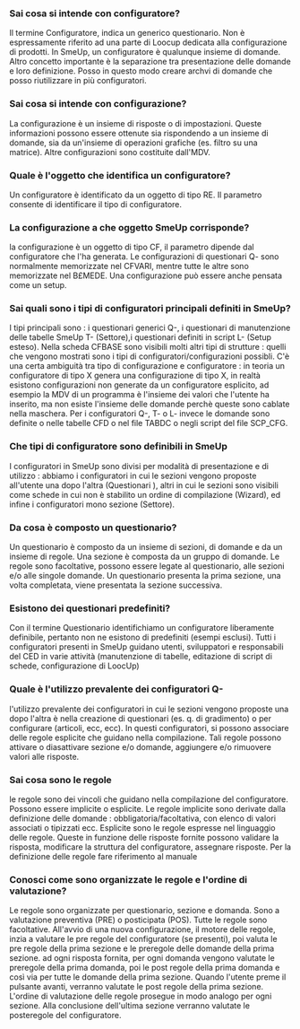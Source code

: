 ### **Sai cosa si intende con configuratore?**

Il termine Configuratore, indica un generico questionario. Non è espressamente riferito ad una parte di Loocup dedicata alla configurazione di prodotti. In SmeUp, un configuratore è qualunque insieme di domande.
Altro concetto importante è la separazione tra presentazione delle domande e loro definizione.
Posso in questo modo creare archvi di domande che posso riutilizzare in più configuratori.
### **Sai cosa si intende con configurazione?**

La configurazione è un insieme di risposte o di impostazioni. Queste informazioni possono essere ottenute sia rispondendo a un insieme di domande, sia da un'insieme di operazioni grafiche (es. filtro su una matrice).
Altre configurazioni sono costituite dall'MDV.
### **Quale è l'oggetto che identifica un configuratore?**

Un configuratore è identificato da un oggetto di tipo RE. Il parametro consente di identificare il tipo di configuratore.
### **La configurazione a che oggetto SmeUp corrisponde?**

la configurazione è un oggetto di tipo CF, il parametro dipende dal configuratore che l'ha generata.
Le configurazioni di questionari Q- sono normalmente memorizzate nel CFVARI, mentre tutte le altre sono memorizzate nel B£MEDE.
Una configurazione può essere anche pensata come un setup.
### **Sai quali sono i tipi di configuratori principali definiti in SmeUp?**

I tipi principali sono :  i questionari generici Q-,  i questionari di manutenzione delle tabelle SmeUp T- (Settore),i questionari definiti in script  L- (Setup esteso).
Nella scheda CFBASE sono visibili molti altri tipi di strutture :  quelli che vengono mostrati sono i tipi di configuratori/configurazioni possibli.
C'è una certa ambiguità tra tipo di configurazione e configuratore :  in teoria un configuratore di tipo X genera una configurazione di tipo X, in realtà esistono configurazioni non generate da un configuratore esplicito, ad esempio la MDV di un programma è l'insieme dei valori che l'utente ha inserito, ma non esiste l'insieme delle domande perchè queste sono cablate nella maschera.
Per i configuratori Q-, T- o L- invece le domande sono definite o nelle tabelle CFD o nel file TABDC o negli script del file SCP_CFG.
### **Che tipi di configuratore sono definibili in SmeUp**

I configuratori in SmeUp sono divisi per modalità di presentazione e di utilizzo :  abbiamo i configuratori in cui le sezioni vengono proposte all'utente una dopo l'altra (Questionari ), altri in cui le sezioni sono visibili come schede in cui non è stabilito un ordine di compilazione (Wizard), ed infine i configuratori mono sezione (Settore).
### **Da cosa è composto un questionario?**

Un questionario è composto da un insieme di sezioni, di domande e da un insieme di regole. Una sezione è composta da un gruppo di domande. Le regole sono facoltative, possono essere legate al questionario, alle sezioni e/o alle singole domande.
Un questionario presenta la prima sezione, una volta completata, viene presentata la sezione successiva.
### **Esistono dei questionari predefiniti?**

Con il termine Questionario identifichiamo un configuratore liberamente definibile, pertanto non ne esistono di predefiniti (esempi esclusi). Tutti i configuratori presenti in SmeUp guidano utenti, sviluppatori e responsabili del CED in varie attività (manutenzione di tabelle, editazione di script di schede, configurazione di LoocUp)
### **Quale è l'utilizzo prevalente dei configuratori Q-**

l'utilizzo prevalente dei configuratori in cui le sezioni vengono proposte una dopo l'altra è nella creazione di questionari (es. q. di gradimento) o per configurare (articoli, ecc, ecc).  In questi configuratori, si possono associare delle regole esplicite che guidano nella compilazione. Tali regole possono attivare o diasattivare sezione e/o domande, aggiungere e/o rimuovere valori alle risposte.
### **Sai cosa sono le regole**

le regole sono dei vincoli che guidano nella compilazione del configuratore. Possono essere implicite o esplicite. Le regole implicite sono derivate dalla definizione delle domande :  obbligatoria/facoltativa, con elenco di valori associati o tipizzati ecc. Esplicite sono le regole espresse nel linguaggio delle regole. Queste in funzione delle risposte fornite possono validare la risposta, modificare la struttura del configuratore, assegnare risposte. Per la definizione delle regole fare riferimento al manuale
### **Conosci come sono organizzate le regole e l'ordine di valutazione?**

Le regole sono organizzate per questionario, sezione e domanda.
Sono a valutazione preventiva (PRE) o posticipata (POS). Tutte le regole sono facoltative.
All'avvio di una nuova configurazione, il motore delle regole, inzia a valutare le pre regole del configuratore (se presenti), poi valuta le pre regole della prima sezione e le preregole delle domande della prima sezione. ad ogni risposta fornita, per ogni domanda vengono valutate le preregole della prima domanda, poi le post regole della prima domanda e così via per tutte le domande della prima sezione. Quando l'utente preme il pulsante avanti, verranno valutate le post regole della prima sezione. L'ordine di valutazione delle regole prosegue in modo analogo per ogni sezione.
Alla conclusione dell'ultima sezione verranno valutate le posteregole del configuratore.

